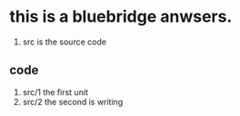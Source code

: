 # this is a bluebridge anwsers.

1. src is the source code

## code
1. src/1 the first unit
2. src/2 the second is writing
